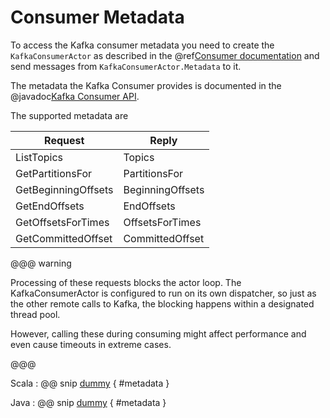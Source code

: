 # Consumer Metadata

To access the Kafka consumer metadata you need to create the `KafkaConsumerActor` as described in the @ref[Consumer documentation](consumer.md#sharing-the-kafkaconsumer-instance) and send messages from `KafkaConsumerActor.Metadata` to it.

The metadata the Kafka Consumer provides is documented in the @javadoc[Kafka Consumer API](org.apache.kafka.clients.consumer.KafkaConsumer).

The supported metadata are

| Request | Reply | 
|---------|-------|
| ListTopics | Topics | 
| GetPartitionsFor | PartitionsFor |
| GetBeginningOffsets | BeginningOffsets |
| GetEndOffsets | EndOffsets |
| GetOffsetsForTimes | OffsetsForTimes |
| GetCommittedOffset | CommittedOffset |
   
@@@ warning

Processing of these requests blocks the actor loop. The KafkaConsumerActor is configured to run on its own dispatcher, so just as the other remote calls to Kafka, the blocking happens within a designated thread pool.

However, calling these during consuming might affect performance and even cause timeouts in extreme cases.

@@@   

Scala
: @@ snip [dummy](../../test/scala/sample/scaladsl/FetchMetadata.scala) { #metadata }

Java
: @@ snip [dummy](../../test/java/sample/javadsl/FetchMetadata.java) { #metadata }
